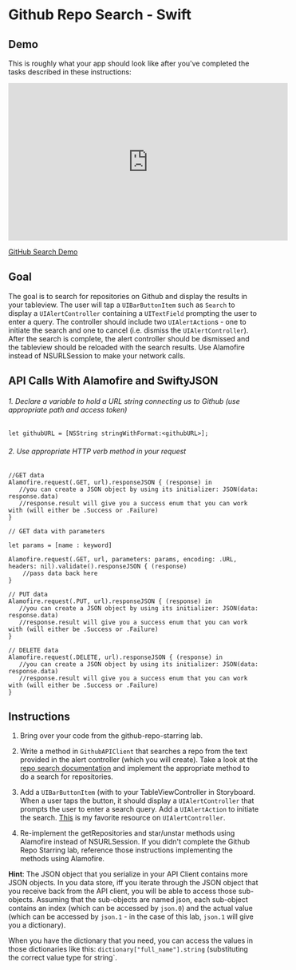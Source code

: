# Github Repo Search - Swift

## Demo

This is roughly what your app should look like after you've completed the tasks described in these instructions:

<iframe width="560" height="315" src="https://www.youtube.com/embed/08vCCBNpQi0?rel=0&modestbranding=1" frameborder="0" allowfullscreen></iframe><p><a href="https://www.youtube.com/watch?v=08vCCBNpQi0">GitHub Search Demo</a></p>


## Goal

The goal is to search for repositories on Github and display the results in your tableview. The user will tap a `UIBarButtonItem` such as `Search` to display a `UIAlertController` containing a `UITextField` prompting the user to enter a query. The controller should include two `UIAlertAction`s - one to initiate the search and one to cancel (i.e. dismiss the `UIAlertController`). After the search is complete, the alert controller should be dismissed and the tableview should be reloaded with the search results. Use Alamofire instead of NSURLSession to make your network calls.

## API Calls With Alamofire and SwiftyJSON


###### 1. Declare a variable to hold a URL string connecting us to Github (use appropriate path and access token)
```
let githubURL = [NSString stringWithFormat:<githubURL>];
```
###### 2. Use appropriate HTTP verb method in your request
```
//GET data
Alamofire.request(.GET, url).responseJSON { (response) in
   //you can create a JSON object by using its initializer: JSON(data: response.data)
   //response.result will give you a success enum that you can work with (will either be .Success or .Failure)
}
```

```
// GET data with parameters

let params = [name : keyword]

Alamofire.request(.GET, url, parameters: params, encoding: .URL, headers: nil).validate().responseJSON { (response) 
	//pass data back here
}
```

```
// PUT data
Alamofire.request(.PUT, url).responseJSON { (response) in
   //you can create a JSON object by using its initializer: JSON(data: response.data)
   //response.result will give you a success enum that you can work with (will either be .Success or .Failure)
}
```

```
// DELETE data
Alamofire.request(.DELETE, url).responseJSON { (response) in
   //you can create a JSON object by using its initializer: JSON(data: response.data)
   //response.result will give you a success enum that you can work with (will either be .Success or .Failure)
}
```

## Instructions

1. Bring over your code from the github-repo-starring lab.

2. Write a method in `GithubAPIClient` that searches a repo from the text provided in the alert controller (which you will create). Take a look at the [repo search documentation](https://developer.github.com/v3/search/#search-repositories) and implement the appropriate method to do a search for repositories.

3. Add a `UIBarButtonItem` (with to your TableViewController in Storyboard. When a user taps the button, it should display a `UIAlertController` that prompts the user to enter a search query. Add a `UIAlertAction` to initiate the search. [This](http://useyourloaf.com/blog/2014/09/05/uialertcontroller-changes-in-ios-8.html) is my favorite resource on `UIAlertController`.

4. Re-implement the getRepositories and star/unstar methods using Alamofire instead of NSURLSession. If you didn't complete the Github Repo Starring lab, reference those instructions implementing the methods using Alamofire.

**Hint**: The JSON object that you serialize in your API Client contains more JSON objects. In you data store, iff you iterate through the JSON object that you receive back from the API client, you will be able to access those sub-objects. Assuming that the sub-objects are named json, each sub-object contains an index (which can be accessed by `json.0`) and the actual value (which can be accessed by `json.1` - in the case of this lab, `json.1` will give you a dictionary).

When you have the dictionary that you need, you can access the values in those dictionaries like this: `dictionary["full_name"].string` (substituting the correct value type for string`. 

